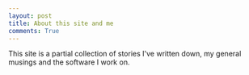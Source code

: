 ```yaml
---
layout: post
title: About this site and me
comments: True
---
```


This site is a partial collection of stories I've written down, my general musings and the software I work on. 